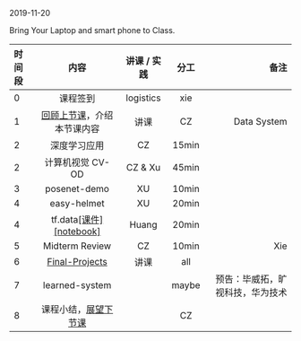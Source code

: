 2019-11-20

Bring Your Laptop and smart phone  to Class. 

|时间段     |  内容    | 讲课 / 实践     |  分工  |  备注       |
| :---      |   :----:    |   :----:    |    :----:    | ---: |
|   0       |  课程签到     |  logistics   |     xie     |        |
|   1       |  [回顾上节课](../WW10/WW10-Plan.md)，介绍本节课内容     |  讲课    |     CZ     |   Data System      |
|   2       |   深度学习应用    |   CZ       |       15min     |
|   2       |   计算机视觉 CV-OD     |   CZ & Xu        |       45min     |
|   3       |   posenet-demo      |   XU        |      10min      |
|   4       |   easy-helmet     |   XU        |        20min    |
|   4       |   tf.data[[课件]](https://github.com/saturn-lab/BDMI-2019A/tree/master/Weeks/WW11#tensorflow%E6%95%B0%E6%8D%AE%E5%A4%84%E7%90%86)[[notebook]](https://github.com/saturn-lab/BDMI-2019A/blob/master/Weeks/WW11/data.ipynb)    |   Huang        |        20min    |
|   5       |   Midterm Review     |      CZ     |     10min       |  Xie
|   6       |  [Final-Projects](../../Course-Projects/Course_Final_Project)   |     讲课    |    all       |      |
|   7       |   learned-system     |           |     maybe       | 预告：毕威拓，旷视科技，华为技术
|   8       |  课程小结，[展望下节课](../WW12/WW12-Plan.md)       |     |  CZ |   |
